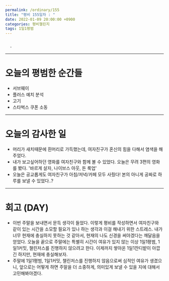 ```yaml
---
permalink: /ordinary/155
title: "평비 155일차 : "
date: 2022-01-09 20:00:00 +0900
categories: 평비챌린지
tags: 1일1평범
---
```

```

  - 
```

---
# 오늘의 평범한 순간들
- 서브웨이
- 플러스 예치 분석
- 고기
- 스타벅스 쿠폰 소동

---
# 오늘의 감사한 일
- 머리가 새치때문에 흰머리로 가득했는데, 여자친구가 혼신의 힘을 다해서 염색을 해주었다.
- 내가 보고싶어하던 영화를 여자친구와 함께 볼 수 있었다. 오늘은 무려 3편의 영화를 봤다. '바르게 살자, 나이브스 아웃, 돈 룩업'
- 오늘은 공교롭게도 여자친구가 아침/저녁/카페 모두 사줬다! 본의 아니게 공짜로 하루를 보낼 수 있었다..?

---
# 회고 (DAY)
- 이번 주말을 보내면서 문득 생각이 들었다. 이렇게 평비를 작성하면서 여자친구와 같이 있는 시간을 소모할 필요가 있나 하는 생각과 이걸 해내기 위한 스트레스. 내가 너무 현재에 충실하지 못하는 것 같아서, 현재의 나도 신경을 써야겠다는 깨달음을 얻었다. 오늘을 끝으로 주말에는 특별히 시간이 여유가 있지 않는 이상 1일1평범, 1일1커밋, 챌린저스를 진행하지 않으려고 한다. 이제까지 쌓아온 1일1잔디밭이 아깝긴 하지만, 현재에 충실해보자.
- 주말에 1일1평범, 1일1커밋, 챌린저스를 진행하지 않음으로써 심적인 여유가 생겼으니, 앞으로는 어떻게 하면 주말을 더 소중하게, 의미있게 보낼 수 있을 지에 대해서 고민해봐야겠다.